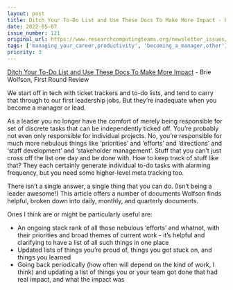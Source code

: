 ```yaml
---
layout: post
title: Ditch Your To-Do List and Use These Docs To Make More Impact - Brie Wolfson, First Round Review
date: 2022-05-07
issue_number: 121
original_url: https://www.researchcomputingteams.org/newsletter_issues/0121
tags: ['managing_your_career,productivity', 'becoming_a_manager,other']
priority: 3
---
```


<!-- markdownlint-disable MD033 -->
<!-- markdownlint-disable MD041 -->
<!-- markdownlint-disable MD049 -->

[Ditch Your To-Do List and Use These Docs To Make More Impact](https://review.firstround.com/ditch-your-to-do-list-and-use-these-docs-to-make-more-impact) - Brie Wolfson, First Round Review

We start off in tech with ticket trackers and to-do lists, and tend to carry that through to our first leadership jobs.  But they’re inadequate when you become a manager or lead.

As a leader you no longer have the comfort of merely being responsible for set of discrete tasks that can be independently ticked off.  You’re probably not even only responsible for individual projects.  No, you’re responsible for much more nebulous things like ‘priorities’ and ‘efforts’ and ‘directions’ and ‘staff development’ and ‘stakeholder management’.  Stuff that you can’t just cross off the list one day and be done with.  How to keep track of stuff like that?  They each certainly generate individual to-do tasks with alarming frequency, but you need some higher-level meta tracking too.

There isn’t a single answer, a single thing that you can do.  (Isn’t being a leader awesome!)   This article offers a number of documents Wolfson finds helpful, broken down into daily, monthly, and quarterly documents.

Ones I think are or might be particularly useful are:

- An ongoing stack rank of all those nebulous ‘efforts’ and whatnot, with their priorities and broad themes of current work - it’s helpful and clarifying to have a list of all such things in one place
- Updated lists of things you’re proud of, things you got stuck on, and things you learned
- Going back periodically (how often will depend on the kind of work, I think) and updating a list of things you or your team got done that had real impact, and what the impact was
